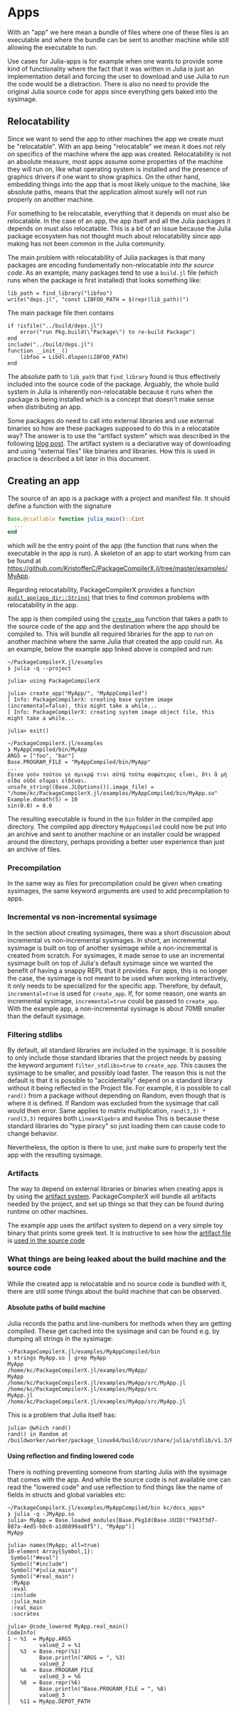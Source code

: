 # Apps

With an "app" we here mean a bundle of files where one of these files is an
executable and where the bundle can be sent to another machine while still allowing
the executable to run.

Use cases for Julia-apps is for example when one wants to provide some kind of
functionality where the fact that it was written in Julia is just an
implementation detail and forcing the user to download and use Julia to run the
code would be a distraction. There is also no need to provide the original
Julia source code for apps since everything gets baked into the sysimage.


## Relocatability

Since we want to send the app to other machines the app we create must be
"relocatable".  With an app being "relocatable" we mean it does not rely on
specifics of the machine where the app was created.  Relocatability is not an
absolute measure, most apps assume some properties of the machine they will run
on, like what operating system is installed and the presence of graphics
drivers if one want to show graphics. On the other hand, embedding things into
the app that is most likely unique to the machine, like absolute paths, means
that the application almost surely will not run properly on another machine.

For something to be relocatable, everything that it depends on must also be
relocatable.  In the case of an app, the app itself and all the Julia packages
it depends on must also relocatable. This is a bit of an issue because the
Julia package ecosystem has not thought much about relocatability since app
making has not been common in the Julia community. 

The main problem with relocatability of Julia packages is that many packages
are encoding fundamentally non-relocatable *into the source code*.  As an
example, many packages tend to use a `build.jl` file (which runs when the
package is first installed) that looks something like:

```
lib_path = find_library("libfoo")
write("deps.jl", "const LIBFOO_PATH = $(repr(lib_path))")
```

The main package file then contains

``` 
if !isfile("../build/deps.jl")
    error("run Pkg.build(\"Package\") to re-build Package")
end
include("../build/deps.jl")
function __init__()
    libfoo = Libdl.dlopen(LIBFOO_PATH)
end

```

The absolute path to `lib_path` that `find_library` found is thus effectively
included into the source code of the package. Arguably, the whole build system
in Julia is inherently non-relocatable because it runs when the package is
being installed which is a concept that doesn't make sense when distributing an
app.

Some packages do need to call into external libraries and use external binaries
so how are these packages supposed to do this in a relocatable way?  The answer
is to use the "artifact system" which was described in the following [blog
post][artifact-blog-url]. The artifact system is a declarative way of
downloading and using "external files" like binaries and libraries.  How this
is used in practice is described a bit later in this document.


## Creating an app

The source of an app is a package with a project and manifest file.
It should define a function with the signature

```jl
Base.@ccallable function julia_main()::Cint
  ...
end
```

which will be the entry point of the app (the function that runs when the
executable in the app is run). A skeleton of an app to start working from can
be found at
https://github.com/KristofferC/PackageCompilerX.jl/tree/master/examples/MyApp.

Regarding relocatability, PackageCompilerX provides a function
[`audit_app(app_dir::String)`](@ref) that tries to find common problems with
relocatability in the app. 

The app is then compiled using the [`create_app`](@ref) function that takes a
path to the source code of the app and the destination where the app should be
compiled to. This will bundle all required libraries for the app to run on
another machine where the same Julia that created the app could run.  As an
example, below the example app linked above is compiled and run:

```
~/PackageCompilerX.jl/examples
❯ julia -q --project

julia> using PackageCompilerX

julia> create_app("MyApp/", "MyAppCompiled")
[ Info: PackageCompilerX: creating base system image (incremental=false), this might take a while...
[ Info: PackageCompilerX: creating system image object file, this might take a while...

julia> exit()

~/PackageCompilerX.jl/examples
❯ MyAppCompiled/bin/MyApp
ARGS = ["foo", "bar"]
Base.PROGRAM_FILE = "MyAppCompiled/bin/MyApp"
...
ἔοικα γοῦν τούτου γε σμικρῷ τινι αὐτῷ τούτῳ σοφώτερος εἶναι, ὅτι ἃ μὴ οἶδα οὐδὲ οἴομαι εἰδέναι.
unsafe_string((Base.JLOptions()).image_file) = "/home/kc/PackageCompilerX.jl/examples/MyAppCompiled/bin/MyApp.so"
Example.domath(5) = 10
sin(0.0) = 0.0
```

The resulting executable is found in the `bin` folder in the compiled app
directory.  The compiled app directory `MyAppCompiled` could now be put into an
archive and sent to another machine or an installer could be wrapped around the
directory, perhaps providing a better user experience than just an archive of
files.

### Precompilation

In the same way as files for precompilation could be given when creating
sysimages, the same keyword arguments are used to add precompilation to apps.

### Incremental vs non-incremental sysimage

In the section about creating sysimages, there was a short discussion about
incremental vs non-incremental sysimages. In short, an incremental sysimage is
built on top of another sysimage while a non-incremental is created from
scratch. For sysimages, it made sense to use an incremental sysimage built on
top of Julia's default sysimage since we wanted the benefit of having a snappy
REPL that it provides.  For apps, this is no longer the case, the sysimage is
not meant to be used when working interactively, it only needs to be
specialized for the specific app.  Therefore, by default, `incremental=true` is
used for `create_app`. If, for some reason, one wants an incremental sysimage,
`incremental=true` could be passed to `create_app`.  With the example app, a
non-incremental sysimage is about 70MB smaller than the default sysimage.

### Filtering stdlibs

By default, all standard libraries are included in the sysimage.  It is
possible to only include those standard libraries that the project needs by
passing the keyword argument `filter_stdlibs=true` to `create_app`.  This
causes the sysimage to be smaller, and possibly load faster.  The reason this
is not the default is that it is possible to "accidentally" depend on a
standard library without it being reflected in the Project file.  For example,
it is possible to call `rand()` from a package without depending on Random,
even though that is where it is defined. If Random was excluded from the
sysimage that call would then error. Same applies to matrix multiplication,
`rand(3,3) * rand(3,3)` requires both `LinearAlgebra` and `Random` This is
because these standard libraries do "type piracy" so just loading them can
cause code to change behavior.

Nevertheless, the option is there to use, just make sure to properly test the
app with the resulting sysimage.


### Artifacts

The way to depend on external libraries or binaries when creating apps is by
using the [artifact system][artifact-pkg-url]. PackageCompilerX will bundle all
artifacts needed by the project, and set up things so that they can be found
during runtime on other machines.

The example app uses the artifact system to depend on a very simple toy binary
that prints some greek text. It is instructive to see how the [artifact
file](https://github.com/KristofferC/PackageCompilerX.jl/blob/d12d8d9b2286bb7d57ca28ad0f2a8cd130c70c81/examples/MyApp/Artifacts.toml)
is [used in the source
code](https://github.com/KristofferC/PackageCompilerX.jl/blob/d12d8d9b2286bb7d57ca28ad0f2a8cd130c70c81/examples/MyApp/src/MyApp.jl#L4-L7)

### What things are being leaked about the build machine and the source code

While the created app is relocatable and no source code is bundled with it,
there are still some things about the build machine that can be observed.

#### Absolute paths of build machine

Julia records the paths and line-numbers for methods when they are getting
compiled.  These get cached into the sysimage and can be found e.g. by dumping
all strings in the sysimage:

```
~/PackageCompilerX.jl/examples/MyAppCompiled/bin
❯ strings MyApp.so | grep MyApp
MyApp
/home/kc/PackageCompilerX.jl/examples/MyApp/
MyApp
/home/kc/PackageCompilerX.jl/examples/MyApp/src/MyApp.jl
/home/kc/PackageCompilerX.jl/examples/MyApp/src
MyApp.jl
/home/kc/PackageCompilerX.jl/examples/MyApp/src/MyApp.jl
```

This is a problem that Julia itself has:

```
julia> @which rand()
rand() in Random at /buildworker/worker/package_linux64/build/usr/share/julia/stdlib/v1.3/Random/src/Random.jl:256
```

#### Using reflection and finding lowered code

There is nothing preventing someone from starting Julia with the sysimage that
comes with the app.  And while the source code is not available one can read
the "lowered code" and use reflection to find things like the name of fields in
structs and global variables etc:

```
~/PackageCompilerX.jl/examples/MyAppCompiled/bin kc/docs_apps*
❯ julia -q -JMyApp.so
julia> MyApp = Base.loaded_modules[Base.PkgId(Base.UUID("f943f3d7-887a-4ed5-b0c0-a1d6899aa8f5"), "MyApp")]
MyApp

julia> names(MyApp; all=true)
10-element Array{Symbol,1}:
 Symbol("#eval")
 Symbol("#include")
 Symbol("#julia_main")
 Symbol("#real_main")
 :MyApp
 :eval
 :include
 :julia_main
 :real_main
 :socrates

julia> @code_lowered MyApp.real_main()
CodeInfo(
1 ─ %1  = MyApp.ARGS
│         value@_2 = %1
│   %3  = Base.repr(%1)
│         Base.println("ARGS = ", %3)
│         value@_2
│   %6  = Base.PROGRAM_FILE
│         value@_3 = %6
│   %8  = Base.repr(%6)
│         Base.println("Base.PROGRAM_FILE = ", %8)
│         value@_3
│   %11 = MyApp.DEPOT_PATH
```

[artifact-blog-url]: https://julialang.org/blog/2019/11/artifacts
[artifact-pkg-url]: https://julialang.github.io/Pkg.jl/v1/artifacts/

